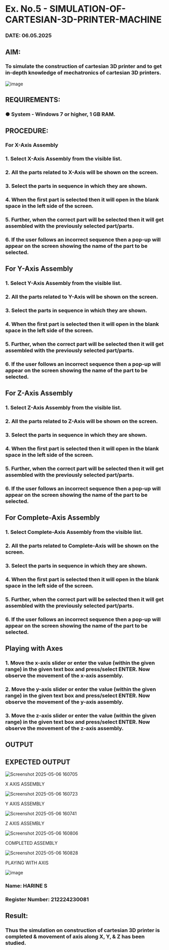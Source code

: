 # Ex. No.5 - SIMULATION-OF-CARTESIAN-3D-PRINTER-MACHINE
### DATE: 06.05.2025

## AIM:
### To simulate the construction of cartesian 3D printer and to get in-depth knowledge of mechatronics of cartesian 3D printers.

![image](https://github.com/Sellakumar1987/Ex.-No.-3---SIMULATION-OF-CARTESIAN-3D-PRINTER-MACHINE/assets/113594316/69572917-1257-45d7-bf57-ff48a6e5a711)

## REQUIREMENTS:
### ●	System - Windows 7 or higher, 1 GB RAM.

## PROCEDURE:
### For X-Axis Assembly
###   1.	Select X-Axis Assembly from the visible list.
###   2.	All the parts related to X-Axis will be shown on the screen.
###   3.	Select the parts in sequence in which they are shown.
###   4.	When the first part is selected then it will open in the blank space in the left side of the screen.
###   5.	Further, when the correct part will be selected then it will get assembled with the previously selected part/parts.
###   6.	If the user follows an incorrect sequence then a pop-up will appear on the screen showing the name of the part to be selected.

## For Y-Axis Assembly
###   1.	Select Y-Axis Assembly from the visible list.
###   2.	All the parts related to Y-Axis will be shown on the screen.
###   3.	Select the parts in sequence in which they are shown.
###   4.	When the first part is selected then it will open in the blank space in the left side of the screen.
###   5.	Further, when the correct part will be selected then it will get assembled with the previously selected part/parts.
###   6.	If the user follows an incorrect sequence then a pop-up will appear on the screen showing the name of the part to be selected.

## For Z-Axis Assembly
###   1.	Select Z-Axis Assembly from the visible list.
###   2.	All the parts related to Z-Axis will be shown on the screen.
###   3.	Select the parts in sequence in which they are shown.
###   4.	When the first part is selected then it will open in the blank space in the left side of the screen.
###   5.	Further, when the correct part will be selected then it will get assembled with the previously selected part/parts.
###   6.	If the user follows an incorrect sequence then a pop-up will appear on the screen showing the name of the part to be selected.

## For Complete-Axis Assembly
###   1.	Select Complete-Axis Assembly from the visible list.
###   2.	All the parts related to Complete-Axis will be shown on the screen.
###   3.	Select the parts in sequence in which they are shown.
###   4.	When the first part is selected then it will open in the blank space in the left side of the screen.
###   5.	Further, when the correct part will be selected then it will get assembled with the previously selected part/parts.
###   6.	If the user follows an incorrect sequence then a pop-up will appear on the screen showing the name of the part to be selected.

## Playing with Axes
###   1.	Move the x-axis slider or enter the value (within the given range) in the given text box and press/select ENTER. Now observe the movement of the x-axis assembly.
###   2.	Move the y-axis slider or enter the value (within the given range) in the given text box and press/select ENTER. Now observe the movement of the y-axis assembly.
###   3.	Move the z-axis slider or enter the value (within the given range) in the given text box and press/select ENTER. Now observe the movement of the z-axis assembly.

## OUTPUT

## EXPECTED OUTPUT
![Screenshot 2025-05-06 160705](https://github.com/user-attachments/assets/a514df57-c76c-4444-a335-2ab3b0aad277)

X AXIS ASSEMBLY

![Screenshot 2025-05-06 160723](https://github.com/user-attachments/assets/1367d867-c875-47a2-8f51-abd2ffdee153)


Y AXIS ASSEMBLY

![Screenshot 2025-05-06 160741](https://github.com/user-attachments/assets/cb5cff71-c7dc-4f10-a742-676c85e45f58)


Z AXIS ASSEMBLY

![Screenshot 2025-05-06 160806](https://github.com/user-attachments/assets/f6494b7c-7818-41b8-8c41-a8c44c571ac6)


COMPLETED ASSEMBLY

![Screenshot 2025-05-06 160828](https://github.com/user-attachments/assets/2e29de4a-7f96-4295-89b7-73b61f3a906e)

PLAYING WITH AXIS

![image](https://github.com/user-attachments/assets/93bee0c0-19d3-40cb-a62e-5ce800ad73dd)


### Name: HARINE S
### Register Number: 212224230081

## Result: 
### Thus the simulation on construction of cartesian 3D printer is completed & movement of axis along X, Y, & Z has been studied.
